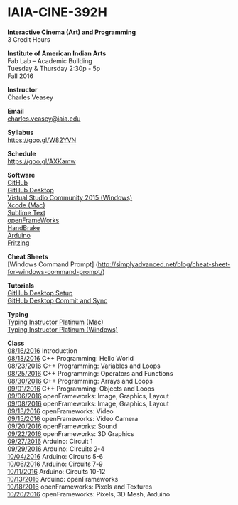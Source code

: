 # IAIA-CINE-392H
**Interactive Cinema (Art) and Programming**  
3 Credit Hours  

**Institute of American Indian Arts**  
Fab Lab – Academic Building  
Tuesday & Thursday 2:30p - 5p   
Fall 2016  

**Instructor**    
Charles Veasey   

**Email**   
charles.veasey@iaia.edu  

**Syllabus**   
https://goo.gl/W82YVN  

**Schedule**  
https://goo.gl/AXKamw  

**Software**  
[GitHub](https://github.com/)  
[GitHub Desktop](https://desktop.github.com/)  
[Vistual Studio Community 2015 (Windows)](https://www.visualstudio.com/en-us/products/visual-studio-community-vs.aspx)  
[Xcode (Mac)](https://itunes.apple.com/us/app/xcode/id497799835?mt=12)  
[Sublime Text](https://www.sublimetext.com/)  
[openFrameWorks](http://openframeworks.cc/)  
[HandBrake](https://handbrake.fr/)  
[Arduino](https://www.arduino.cc/en/Main/Software)  
[Fritzing](http://fritzing.org/home/)  

**Cheat Sheets**  
[Windows Command Prompt]
(http://simplyadvanced.net/blog/cheat-sheet-for-windows-command-prompt/)

**Tutorials**  
[GitHub Desktop Setup](https://goo.gl/E78LlZ)  
[GitHub Desktop Commit and Sync](https://goo.gl/I6p9Ml)  

**Typing**  
[Typing Instructor Platinum (Mac)](https://itunes.apple.com/us/app/typing-instructor-platinum/id529553526?mt=12)  
[Typing Instructor Platinum (Windows)](https://www.amazon.com/Individual-Software-8037781-Instructor-Platinum/dp/B001UHMVKO)  

**Class**  
[08/16/2016](class/2016-08-16.md) Introduction   
[08/18/2016](class/2016-08-18.md) C++ Programming: Hello World  
[08/23/2016](class/2016-08-23.md) C++ Programming: Variables and Loops   
[08/25/2016](class/2016-08-25.md) C++ Programming: Operators and Functions  
[08/30/2016](class/2016-08-30.md) C++ Programming: Arrays and Loops  
[09/01/2016](class/2016-09-01.md) C++ Programming: Objects and Loops  
[09/06/2016](class/2016-09-06.md) openFrameworks: Image, Graphics, Layout  
[09/08/2016](class/2016-09-08.md) openFrameworks: Image, Graphics, Layout  
[09/13/2016](class/2016-09-13.md) openFrameworks: Video  
[09/15/2016](class/2016-09-15.md) openFrameworks: Video Camera  
[09/20/2016](class/2016-09-20.md) openFrameworks: Sound  
[09/22/2016](class/2016-09-22.md) openFrameworks: 3D Graphics  
[09/27/2016](class/2016-09-27.md) Arduino: Circuit 1  
[09/29/2016](class/2016-09-29.md) Arduino: Circuits 2-4  
[10/04/2016](class/2016-10-04.md) Arduino: Circuits 5-6  
[10/06/2016](class/2016-10-06.md) Arduino: Circuits 7-9  
[10/11/2016](class/2016-10-11.md) Arduino: Circuits 10-12  
[10/13/2016](class/2016-10-13.md) Arduino: openFrameworks  
[10/18/2016](class/2016-10-18.md) openFrameworks: Pixels and Textures  
[10/20/2016](class/2016-10-20.md) openFrameworks: Pixels, 3D Mesh, Arduino  
